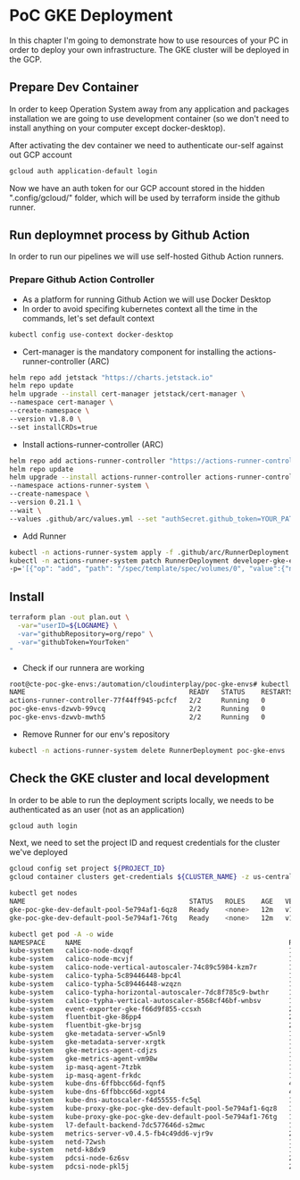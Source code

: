 # PoC GKE Deployment

In this chapter I'm going to demonstrate how to use resources of your PC in order to deploy your own infrastructure.
The GKE cluster will be deployed in the GCP.

## Prepare Dev Container

In order to keep Operation System away from any application and packages installation we are going to use development container (so we don't need to install anything on your computer except docker-desktop).

After activating the dev container we need to authenticate our-self against out GCP account

```bash
gcloud auth application-default login
```

Now we have an auth token for our GCP account stored in the hidden ".config/gcloud/" folder, which will be used by terraform inside the github runner.

## Run deploymnet process by Github Action

In order to run our pipelines we will use self-hosted Github Action runners.

### Prepare Github Action Controller

* As a platform for running Github Action we will use Docker Desktop
* In order to avoid specifing kubernetes context all the time in the commands, let's set default context

```bash
kubectl config use-context docker-desktop
```

* Cert-manager is the mandatory component for installing the actions-runner-controller (ARC)

```bash
helm repo add jetstack "https://charts.jetstack.io"
helm repo update
helm upgrade --install cert-manager jetstack/cert-manager \
--namespace cert-manager \
--create-namespace \
--version v1.8.0 \
--set installCRDs=true
```

* Install actions-runner-controller (ARC)

```bash
helm repo add actions-runner-controller "https://actions-runner-controller.github.io/actions-runner-controller"
helm repo update
helm upgrade --install actions-runner-controller actions-runner-controller/actions-runner-controller \
--namespace actions-runner-system \
--create-namespace \
--version 0.21.1 \
--wait \
--values .github/arc/values.yml --set "authSecret.github_token=YOUR_PAT"
```

* Add Runner

```bash
kubectl -n actions-runner-system apply -f .github/arc/RunnerDeployment.yml
kubectl -n actions-runner-system patch RunnerDeployment developer-gke-envs --type='json' \
-p='[{"op": "add", "path": "/spec/template/spec/volumes/0", "value":{"name":"gcp-credentials","hostPath":{"path":"/Users/'$LOGNAME'/.config/"}}}]'
```

## Install

```bash
terraform plan -out plan.out \
  -var="userID=${LOGNAME} \
  -var="githubRepository=org/repo" \
  -var="githubToken=YourToken"
"
```

* Check if our runnera are working

```bash
root@cte-poc-gke-envs:/automation/cloudinterplay/poc-gke-envs# kubectl -n actions-runner-system get pods
NAME                                         READY   STATUS    RESTARTS   AGE
actions-runner-controller-77f44ff945-pcfcf   2/2     Running   0          1h
poc-gke-envs-dzwvb-99vcq                     2/2     Running   0          1h
poc-gke-envs-dzwvb-mwth5                     2/2     Running   0          1h
```

* Remove Runner for our env's repository

```bash
kubectl -n actions-runner-system delete RunnerDeployment poc-gke-envs
```

## Check the GKE cluster and local development

In order to be able to run the deployment scripts locally, we needs to be authenticated as an user (not as an application)

```bash
gcloud auth login
```

Next, we need to set the project ID and request credentials for the cluster we've deployed

```bash
gcloud config set project ${PROJECT_ID}
gcloud container clusters get-credentials ${CLUSTER_NAME} -z us-central1-a
```

```bash
kubectl get nodes
NAME                                         STATUS   ROLES    AGE   VERSION
gke-poc-gke-dev-default-pool-5e794af1-6qz8   Ready    <none>   12m   v1.22.15-gke.100
gke-poc-gke-dev-default-pool-5e794af1-76tg   Ready    <none>   12m   v1.22.15-gke.100

kubectl get pod -A -o wide
NAMESPACE     NAME                                                    READY   STATUS    RESTARTS       AGE
kube-system   calico-node-dxqqf                                       1/1     Running   0              3m35s
kube-system   calico-node-mcvjf                                       1/1     Running   0              5m26s
kube-system   calico-node-vertical-autoscaler-74c89c5984-kzm7r        1/1     Running   0              11m
kube-system   calico-typha-5c89446448-bpc4l                           1/1     Running   0              5m4s
kube-system   calico-typha-5c89446448-wzqzn                           1/1     Running   0              4m3s
kube-system   calico-typha-horizontal-autoscaler-7dc8f785c9-bwthr     1/1     Running   0              11m
kube-system   calico-typha-vertical-autoscaler-8568cf46bf-wnbsv       1/1     Running   0              11m
kube-system   event-exporter-gke-f66d9f855-ccsxh                      2/2     Running   4              12m
kube-system   fluentbit-gke-86pp4                                     2/2     Running   0              11m
kube-system   fluentbit-gke-brjsg                                     2/2     Running   0              10m
kube-system   gke-metadata-server-w5nl9                               1/1     Running   4              11m
kube-system   gke-metadata-server-xrgtk                               1/1     Running   0              10m
kube-system   gke-metrics-agent-cdjzs                                 1/1     Running   0              10m
kube-system   gke-metrics-agent-vm98w                                 1/1     Running   0              11m
kube-system   ip-masq-agent-7tzbk                                     1/1     Running   0              10m
kube-system   ip-masq-agent-frkdc                                     1/1     Running   0              11m
kube-system   kube-dns-6ffbbcc66d-fqnf5                               4/4     Running   0              9m24s
kube-system   kube-dns-6ffbbcc66d-xgpt4                               4/4     Running   0              12m
kube-system   kube-dns-autoscaler-f4d55555-fc5ql                      1/1     Running   0              12m
kube-system   kube-proxy-gke-poc-gke-dev-default-pool-5e794af1-6qz8   1/1     Running   0              10m
kube-system   kube-proxy-gke-poc-gke-dev-default-pool-5e794af1-76tg   1/1     Running   0              10m
kube-system   l7-default-backend-7dc577646d-s2mwc                     1/1     Running   0              11m
kube-system   metrics-server-v0.4.5-fb4c49dd6-vjr9v                   2/2     Running   0              7m27s
kube-system   netd-72wsh                                              1/1     Running   0              11m
kube-system   netd-k8dx9                                              1/1     Running   0              10m
kube-system   pdcsi-node-6z6sv                                        2/2     Running   0              10m
kube-system   pdcsi-node-pkl5j                                        2/2     Running   0              11m
```
